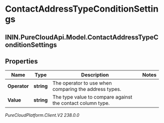 # ContactAddressTypeConditionSettings

## ININ.PureCloudApi.Model.ContactAddressTypeConditionSettings

## Properties

|Name | Type | Description | Notes|
|------------ | ------------- | ------------- | -------------|
| **Operator** | **string** | The operator to use when comparing the address types. | |
| **Value** | **string** | The type value to compare against the contact column type. | |



_PureCloudPlatform.Client.V2 238.0.0_
